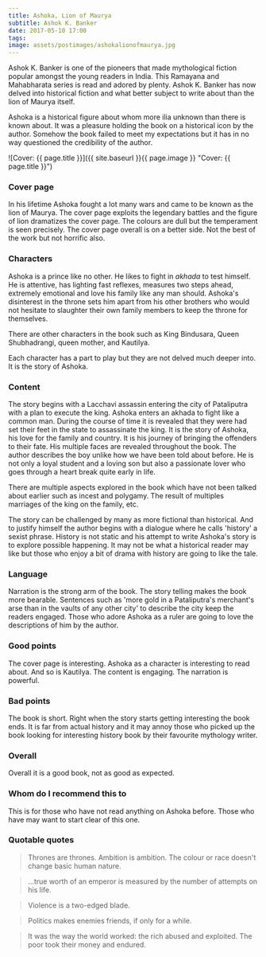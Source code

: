 ```yaml
---
title: Ashoka, Lion of Maurya
subtitle: Ashok K. Banker
date: 2017-05-10 17:00
tags:
image: assets/postimages/ashokalionofmaurya.jpg
---
```


Ashok K. Banker is one of the pioneers that made mythological fiction popular amongst the young readers in India. This Ramayana and Mahabharata series is read and adored by plenty. Ashok K. Banker has now delved into historical fiction and what better subject to write about than the lion of Maurya itself.

Ashoka is a historical figure about whom more ilia unknown than there is known about. It was a pleasure holding the book on a historical icon by the author. Somehow the book failed to meet my expectations but it has in no way questioned the credibility of the author.

![Cover: {{ page.title }}]({{ site.baseurl }}{{ page.image }} "Cover: {{ page.title }}")

### Cover page

In his lifetime Ashoka fought a lot many wars and came to be known as the lion of Maurya. The cover page exploits the legendary battles and the figure of lion dramatizes the cover page. The colours are dull but the temperament is seen precisely. The cover page overall is on a better side. Not the best of the work but not horrific also.

### Characters

Ashoka is a prince like no other. He likes to fight in *akhada* to test himself. He is attentive, has lighting fast reflexes, measures two steps ahead, extremely emotional and love his family like any man should. Ashoka's disinterest in the throne sets him apart from his other brothers who would not hesitate to slaughter their own family members to keep the throne for themselves.

There are other characters in the book such as King Bindusara, Queen Shubhadrangi, queen mother, and Kautilya.

Each character has a part to play but they are not delved much deeper into. It is the story of Ashoka.

### Content

The story begins with a Lacchavi assassin entering the city of Pataliputra with a plan to execute the king. Ashoka enters an akhada to fight like a common man. During the course of time it is revealed that they were had set their feet in the state to assassinate the king. It is the story of Ashoka, his love for the family and country. It is his journey of bringing the offenders to their fate. His multiple faces are revealed throughout the book. The author describes the boy unlike how we have been told about before. He is not only a loyal student and a loving son but also a passionate lover who goes through a heart break quite early in life.

There are multiple aspects explored in the book which have not been talked about earlier such as incest and polygamy. The result of multiples marriages of the king on the family, etc.

The story can be challenged by many as more fictional than historical. And to justify himself the author begins with a dialogue where he calls 'history' a sexist phrase. History is not static and his attempt to write Ashoka's story is to explore possible happening. It may not be what a historical reader may like but those who enjoy a bit of drama with history are going to like the tale.

### Language

Narration is the strong arm of the book. The story telling makes the book more bearable. Sentences such as 'more gold in a Pataliputra's merchant's arse than in the vaults of any other city' to describe the city keep the readers engaged. Those who adore Ashoka as a ruler are going to love the descriptions of him by the author.

### Good points

The cover page is interesting. Ashoka as a character is interesting to read about. And so is Kautilya. The content is engaging. The narration is powerful.

### Bad points

The book is short. Right when the story starts getting interesting the book ends. It is far from actual history and it may annoy those who picked up the book looking for interesting history book by their favourite mythology writer.

### Overall

Overall it is a good book, not as good as expected.

### Whom do I recommend this to

This is for those who have not read anything on Ashoka before. Those who have may want to start clear of this one.

### Quotable quotes

> Thrones are thrones. Ambition is ambition. The colour or race doesn't change basic human nature.

> …true worth of an emperor is measured by the number of attempts on his life.

> Violence is a two-edged blade.

> Politics makes enemies friends, if only for a while.

> It was the way the world worked: the rich abused and exploited. The poor took their money and endured.

